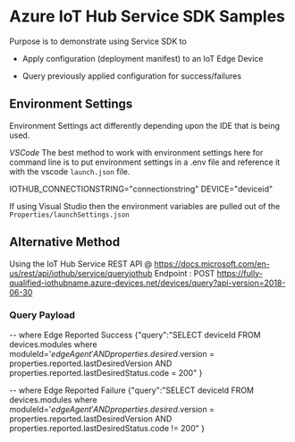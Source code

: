 # Azure IoT Hub Service SDK Samples

Purpose is to demonstrate using Service SDK to

- Apply configuration (deployment manifest) to an IoT Edge Device
  
- Query previously applied configuration for success/failures

## Environment Settings

Environment Settings act differently depending upon the IDE that is being used.

_VSCode_
The best method to work with environment settings here for command line is to put environment settings in a .env file and reference it with the vscode `launch.json` file.

IOTHUB_CONNECTIONSTRING="connectionstring"
DEVICE="deviceid"

If using Visual Studio then the environment variables are pulled out of the `Properties/launchSettings.json`

## Alternative Method

Using the IoT Hub Service REST API @ https://docs.microsoft.com/en-us/rest/api/iothub/service/queryiothub
Endpoint : POST https://fully-qualified-iothubname.azure-devices.net/devices/query?api-version=2018-06-30

### Query Payload

-- where Edge Reported Success
{"query":"SELECT deviceId FROM devices.modules where moduleId='$edgeAgent' AND properties.desired.$version = properties.reported.lastDesiredVersion AND properties.reported.lastDesiredStatus.code = 200"
}

-- where Edge Reported Failure
{"query":"SELECT deviceId FROM devices.modules where moduleId='$edgeAgent' AND properties.desired.$version = properties.reported.lastDesiredVersion AND properties.reported.lastDesiredStatus.code != 200"
}
